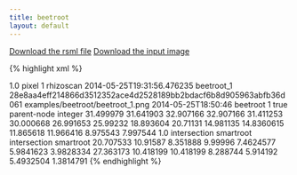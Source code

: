 ```yaml
---
title: beetroot
layout: default
---
```


[Download the rsml file](/images/examples/beeroot_1.rsml)
[Download the input image](/images/examples/beetroot_1.png)

{% highlight xml %}
<?xml version="1.0" encoding="UTF-8"?>
<rsml xmlns:po="http://www.plantontology.org/xml-dtd/po.dtd">
  <metadata>
    <version>1.0</version>
    <unit>pixel</unit>
    <resolution>1</resolution>
    <software>rhizoscan</software>
    <user/>
    <last-modified>2014-05-25T19:31:56.476235</last-modified>
    <file-key>beetroot_1</file-key>
    <image>
      <sha256>28e8aa4eff214866d3512352ace4d2528189bb2bdacf6b8d905963abfb36d061</sha256>
      <name>examples/beetroot/beetroot_1.png</name>
      <captured>2014-05-25T18:50:46</captured>
    </image>
    <time-sequence>
      <label>beetroot</label>
      <index>1</index>
      <unified>true</unified>
    </time-sequence>
    <property-definitions>
      <property-definition>
        <label>parent-node</label>
        <type>integer</type>
      </property-definition>
    </property-definitions>
  </metadata>
  <scene>
    <plant id="1" label="P">
      <root id="2" label="A" po:accession="PO:0020127">
        <geometry>
          <polyline>
            <point x="467.0" y="81.5" z="0"/>
            <point x="473.0" y="105.0" z="0"/>
            <point x="482.081495458" y="148.380457038" z="0"/>
            <point x="487.0" y="191.0" z="0"/>
            <point x="493.242224536" y="217.289726334" z="0"/>
            <point x="493.69696427" y="241.74379396" z="0"/>
            <point x="494.305390768" y="292.154635039" z="0"/>
            <point x="488.751590712" y="393.300140617" z="0"/>
            <point x="475.20042319" y="494.085696483" z="0"/>
            <point x="456.0" y="596.0" z="0"/>
            <point x="434.950380967" y="668.965045665" z="0"/>
            <point x="418.585152727" y="741.451671803" z="0"/>
            <point x="406.026416722" y="815.24716102" z="0"/>
            <point x="399.422636579" y="888.523875448" z="0"/>
            <point x="399.382928716" y="960.761790901" z="0"/>
            <point x="404.851038808" y="1033.79172366" z="0"/>
            <point x="424.0" y="1180.0" z="0"/>
          </polyline>
        </geometry>
        <functions>
          <function name='diameter' domain='polyline'>
            <sample>31.499979</sample>
            <sample>31.641903</sample>
            <sample>32.907166</sample>
            <sample>32.907166</sample>
            <sample>31.411253</sample>
            <sample>30.000668</sample>
            <sample>26.991653</sample>
            <sample>25.99232</sample>
            <sample>18.893604</sample>
            <sample>20.71131</sample>
            <sample>14.981135</sample>
            <sample>14.8360615</sample>
            <sample>11.865618</sample>
            <sample>11.966416</sample>
            <sample>8.975543</sample>
            <sample>7.997544</sample>
            <sample>1.0</sample>
          </function>
        </functions>
        <annotations>
          <annotation name='Free Text'>
            <point x='499.67032' y='195.35385'/>
            <value>intersection</value>
            <software>smartroot</software>
          </annotation>
          <annotation name='Free Text'>
            <point x='463.96494' y='598.08075'/>
            <value>intersection</value>
            <software>smartroot</software>
          </annotation>
        </annotations>        
        <root id="14" label="A" po:accession="PO:0020121">
          <properties>
            <parent-node value="3"/>
          </properties>
          <geometry>
            <polyline>
              <point x="487.0" y="191.0" z="0"/>
              <point x="382.656224736" y="232.12319401" z="0"/>
              <point x="279.554469714" y="289.088656462" z="0"/>
              <point x="227.522859829" y="327.639628993" z="0"/>
              <point x="178.601717009" y="375.44093221" z="0"/>
              <point x="138.045672564" y="426.885263579" z="0"/>
              <point x="106.0" y="478.0" z="0"/>
            </polyline>
          </geometry>
          <functions>
            <function name='diameter' domain='polyline'>
              <sample>20.707533</sample>
              <sample>10.91587</sample>
              <sample>8.351888</sample>
              <sample>9.99996</sample>
              <sample>7.4624577</sample>
              <sample>5.9841623</sample>
              <sample>3.9828334</sample>
            </function>
          </functions>          
        </root>
        <root id="27" label="A" po:accession="PO:0020121">
          <properties>
            <parent-node value="9"/>
          </properties>
          <geometry>
            <polyline>
              <point x="456.0" y="596.0" z="0"/>
              <point x="486.09680018" y="612.16992136" z="0"/>
              <point x="515.519067804" y="632.715421468" z="0"/>
              <point x="571.728994944" y="686.217740442" z="0"/>
              <point x="613.521661954" y="744.727081792" z="0"/>
              <point x="629.028298111" y="773.995652423" z="0"/>
              <point x="641.0" y="802.0" z="0"/>
            </polyline>
          </geometry>
          <functions>
            <function name='diameter' domain='polyline'>
              <sample>27.363173</sample>
              <sample>10.418199</sample>
              <sample>10.418199</sample>
              <sample>8.288744</sample>
              <sample>5.914192</sample>
              <sample>5.4932504</sample>
              <sample>1.3814791</sample>
            </function>
          </functions>          
        </root>
      </root>
    </plant>
  </scene>
</rsml>
{% endhighlight %}    

